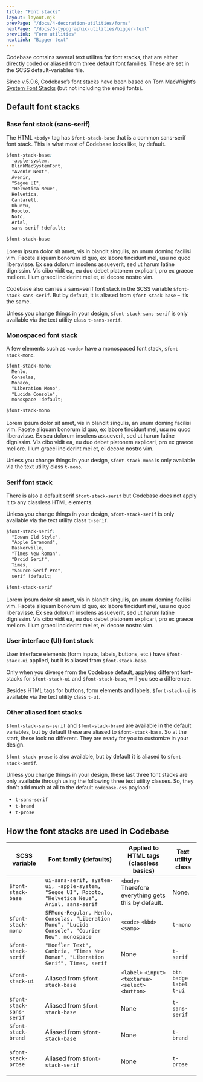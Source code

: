 ```yaml
---
title: "Font stacks"
layout: layout.njk
prevPage: "/docs/4-decoration-utilities/forms"
nextPage: "/docs/5-typographic-utilities/bigger-text"
prevLink: "Form utilities"
nextLink: "Bigger text"
---
```


Codebase contains several text utilites for font stacks, that are either directly coded or aliased from three default font families. These are set in the SCSS default-variables file.

Since v.5.0.6, Codebase’s font stacks have been based on Tom MacWright’s [System Font Stacks](https://systemfontstack.com) (but not including the emoji fonts).

## Default font stacks

### Base font stack (sans-serif)

The HTML `<body>` tag has `$font-stack-base` that is a common sans-serif font stack. This is what most of Codebase looks like, by default.

```css
$font-stack-base:
  -apple-system,
  BlinkMacSystemFont,
  "Avenir Next",
  Avenir,
  "Segoe UI",
  "Helvetica Neue",
  Helvetica,
  Cantarell,
  Ubuntu,
  Roboto,
  Noto,
  Arial,
  sans-serif !default;
```

<p class="b-thin p-3"><code>$font-stack-base</code><br><br>Lorem ipsum dolor sit amet, vis in blandit singulis, an unum doming facilisi vim. Facete aliquam bonorum id quo, ex labore tincidunt mel, usu no quod liberavisse. Ex sea dolorum insolens assueverit, sed ut harum latine dignissim. Vis cibo vidit ea, eu duo debet platonem explicari, pro ex graece meliore. Illum graeci inciderint mei et, ei decore nostro vim.</p>

Codebase also carries a sans-serif font stack in the SCSS variable `$font-stack-sans-serif`. But by default, it is aliased from `$font-stack-base` – it’s the same.

Unless you change things in your design, `$font-stack-sans-serif` is only available via the text utility class `t-sans-serif`.

### Monospaced font stack

A few elements such as `<code>` have a monospaced font stack, `$font-stack-mono`.

```css
$font-stack-mono:
  Menlo,
  Consolas,
  Monaco,
  "Liberation Mono",
  "Lucida Console",
  monospace !default;
```

<p class="b-thin p-3 t-mono"><code>$font-stack-mono</code><br><br>Lorem ipsum dolor sit amet, vis in blandit singulis, an unum doming facilisi vim. Facete aliquam bonorum id quo, ex labore tincidunt mel, usu no quod liberavisse. Ex sea dolorum insolens assueverit, sed ut harum latine dignissim. Vis cibo vidit ea, eu duo debet platonem explicari, pro ex graece meliore. Illum graeci inciderint mei et, ei decore nostro vim.</p>

Unless you change things in your design, `$font-stack-mono` is only available via the text utility class `t-mono`.

### Serif font stack

There is also a default serif `$font-stack-serif` but Codebase does not apply it to any classless HTML elements.

Unless you change things in your design, `$font-stack-serif` is only available via the text utility class `t-serif`.

```css
$font-stack-serif:
  "Iowan Old Style",
  "Apple Garamond",
  Baskerville,
  "Times New Roman",
  "Droid Serif",
  Times,
  "Source Serif Pro",
  serif !default;
```

<p class="b-thin p-3 t-serif"><code>$font-stack-serif</code><br><br>Lorem ipsum dolor sit amet, vis in blandit singulis, an unum doming facilisi vim. Facete aliquam bonorum id quo, ex labore tincidunt mel, usu no quod liberavisse. Ex sea dolorum insolens assueverit, sed ut harum latine dignissim. Vis cibo vidit ea, eu duo debet platonem explicari, pro ex graece meliore. Illum graeci inciderint mei et, ei decore nostro vim.</p>

### User interface (UI) font stack

User interface elements (form inputs, labels, buttons, etc.) have `$font-stack-ui` applied, but it is aliased from `$font-stack-base`.

Only when you diverge from the Codebase default, applying different font-stacks for `$font-stack-ui` and `$font-stack-base`, will you see a difference.

Besides HTML tags for buttons, form elements and labels, `$font-stack-ui` is available via the text utility class `t-ui`.

### Other aliased font stacks

`$font-stack-sans-serif` and `$font-stack-brand` are available in the default variables, but by default these are aliased to `$font-stack-base`. So at the start, these look no different. They are ready for you to customize in your design.

`$font-stack-prose` is also available, but by default it is aliased to `$font-stack-serif`.

Unless you change things in your design, these last three font stacks are only available through using the following three text utility classes. So, they don’t add much at all to the default `codebase.css` payload:

* `t-sans-serif`
* `t-brand`
* `t-prose`

## How the font stacks are used in Codebase

<div class="overflow-x mb-3">
<table class="table">
  <thead>
    <tr>
      <th>SCSS variable</th>
      <th>Font family (defaults)</th>
      <th>Applied to HTML tags (classless basics)</th>
      <th>Text utility class</th>
    </tr>
  </thead>
  <tbody>
    <tr>
      <td><code>$font-stack-base</code></td>
      <td><code>ui-sans-serif, system-ui, -apple-system, "Segoe UI", Roboto, "Helvetica Neue", Arial, sans-serif</code></td>
      <td><code>&lt;body&gt;</code> Therefore everything gets this by default.</td>
      <td>None.</td>
    </tr>
    <tr>
      <td><code>$font-stack-mono</code></td>
      <td><code>SFMono-Regular, Menlo, Consolas, "Liberation Mono", "Lucida Console", "Courier New", monospace</code></td>
      <td><code>&lt;code&gt;</code> <code>&lt;kbd&gt;</code> <code>&lt;samp&gt;</code></td>
      <td><code>t-mono</code></td>
    </tr>
    <tr>
      <td><code>$font-stack-serif</code</td>
      <td><code>"Hoefler Text", Cambria, "Times New Roman", "Liberation Serif", Times, serif</code></td>
      <td>None</td>
      <td><code>t-serif</code></td>
    </tr>
    <tr>
      <td><code>$font-stack-ui</code</td>
      <td>Aliased from <code>$font-stack-base</code></td>
      <td><code>&lt;label&gt;</code> <code>&lt;input&gt;</code> <code>&lt;textarea&gt;</code> <code>&lt;select&gt;</code> <code>&lt;button&gt;</code></td>
      <td><code>btn</code><br> <code>badge</code><br> <code>label</code><br> <code>t-ui</code></td>
    </tr>
    <tr>
      <td class="t-nowrap"><code>$font-stack-sans-serif</code></td>
      <td>Aliased from <code>$font-stack-base</code></td>
      <td>None</td>
      <td><code class="t-nowrap">t-sans-serif</code></td>
    </tr>
    <tr>
      <td><code>$font-stack-brand</code</td>
      <td>Aliased from <code>$font-stack-base</code></td>
      <td>None</td>
      <td><code>t-brand</code></td>
    </tr>
    <tr>
      <td><code>$font-stack-prose</code</td>
      <td>Aliased from <code class="t-nowrap">$font-stack-serif</code></td>
      <td>None</td>
      <td><code>t-prose</code></td>
    </tr>
  </tbody>
</table>
</div>



